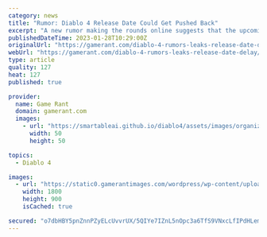 ```yaml
---
category: news
title: "Rumor: Diablo 4 Release Date Could Get Pushed Back"
excerpt: "A new rumor making the rounds online suggests that the upcoming Diablo 4 could very well have its release date pushed back."
publishedDateTime: 2023-01-28T10:29:00Z
originalUrl: "https://gamerant.com/diablo-4-rumors-leaks-release-date-delay/"
webUrl: "https://gamerant.com/diablo-4-rumors-leaks-release-date-delay/"
type: article
quality: 127
heat: 127
published: true

provider:
  name: Game Rant
  domain: gamerant.com
  images:
    - url: "https://smartableai.github.io/diablo4/assets/images/organizations/gamerant.com-50x50.jpg"
      width: 50
      height: 50

topics:
  - Diablo 4

images:
  - url: "https://static0.gamerantimages.com/wordpress/wp-content/uploads/2023/01/diablo-4-lilith.jpg"
    width: 1800
    height: 900
    isCached: true

secured: "o7dbHBY5pnZnnPZyELcUvvrUX/5QIYe7IZnL5nOpc3a6TfS9VNxcLfIPdHLemQvON9F4CS7qYaHDL9p0BmTeaY8Q5K2oSPE5R8h9ZiAWizN0Wq6dbeJ7PoEndxR5Y5L2tx0yzZ4T6CWpnGmrUPQCUMtcntMpgfRqRaQkYJdr92wSPqJdlsk6VmLLiAzggaC+JZPpTBLZRz/jP5f5NPp9RbihVXHRyjZ24WSheZQ7tuWg69mEfspqBKoEPhhhcZ3YEWTnCokxNjg3bJFBjXyJyXWh0NPcdLmruiqzp0WMBQH1bfu2ikyqoMTekmYyUuN5dNhhqCFjr+OFTC57A5HZOEmWWPBSkL55oP9xnngY1i4=;P7M2bMMoPafyg6KgqtYzlQ=="
---
```


